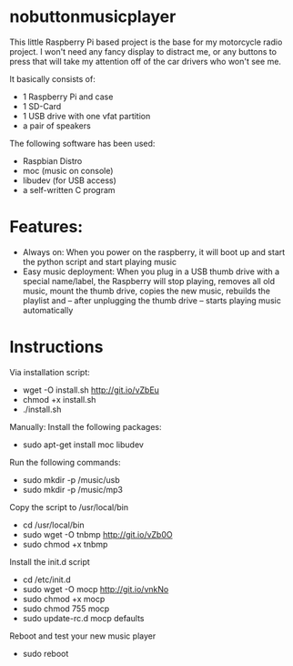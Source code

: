 nobuttonmusicplayer
=======

This little Raspberry Pi based project is the base for my motorcycle radio project. I won't need any fancy display to distract me, or any buttons to press that will take my attention off of the car drivers who won't see me.

It basically consists of:  
  
* 1 Raspberry Pi and case
* 1 SD-Card
* 1 USB drive with one vfat partition
* a pair of speakers
  
The following software has been used:  
  
* Raspbian Distro
* moc (music on console)
* libudev (for USB access)
* a self-written C program
  
Features:
====== 
* Always on: When you power on the raspberry, it will boot up and start the python script and start playing music
* Easy music deployment: When you plug in a USB thumb drive with a special name/label, the Raspberry will stop playing, removes all old music, mount the thumb drive, copies the new music, rebuilds the playlist and – after unplugging the thumb drive – starts playing music automatically


Instructions
=======
Via installation script:
* wget -O install.sh http://git.io/vZbEu
* chmod +x install.sh
* ./install.sh

Manually:
Install the following packages:
* sudo apt-get install moc libudev

Run the following commands:
* sudo mkdir -p /music/usb
* sudo mkdir -p /music/mp3

Copy the script to /usr/local/bin
* cd /usr/local/bin
* sudo wget -O tnbmp http://git.io/vZb0O
* sudo chmod +x tnbmp

Install the init.d script
* cd /etc/init.d
* sudo wget -O mocp http://git.io/vnkNo
* sudo chmod +x mocp
* sudo chmod 755 mocp
* sudo update-rc.d mocp defaults

Reboot and test your new music player
* sudo reboot
